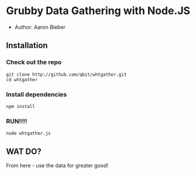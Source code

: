 # Grubby Data Gathering with Node.JS
-	Author: Aaron Bieber

## Installation

### Check out the repo

	git clone http://github.com/qbit/whtgather.git
	cd whtgather

### Install dependencies
	
	npm install

### RUN!!!!
	
	node whtgather.js

## WAT DO?
From here - use the data for greater good! 
